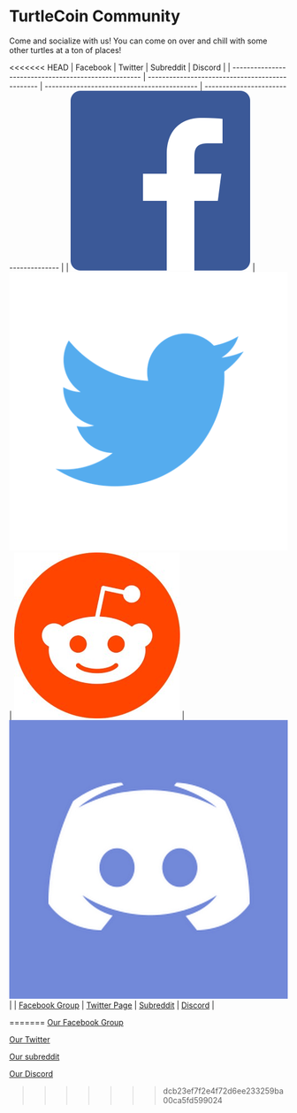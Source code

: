 # TurtleCoin Community

Come and socialize with us! You can come on over and chill with some other turtles at a ton of places!

<<<<<<< HEAD
| Facebook                                             | Twitter                                         | Subreddit                                   | Discord                               |
| ---------------------------------------------------- | ----------------------------------------------- | ------------------------------------------- | ------------------------------------- |
| ![facebook](about/images/faceb-logo.png)             | ![twitter](about/images/twit-logo.png)          | ![reddit](about/images/reddit-logo.jpg)     | ![discord](about/images/dis-logo.jpg) |
| [Facebook Group](https://www.facebook.com/trtlcoin/) | [Twitter Page](https://twitter.com/_turtlecoin) | [Subreddit](https://www.reddit.com/r/TRTL/) | [Discord](https://discord.gg/qyXqkuk) |


=======
[Our Facebook Group](http://facebook.turtlecoin.lol)

[Our Twitter](http://twitter.turtlecoin.lol)

[Our subreddit](http://reddit.turtlecoin.lol)

[Our Discord](https://discord.gg/J7g99EE)
>>>>>>> dcb23ef7f2e4f72d6ee233259ba00ca5fd599024
